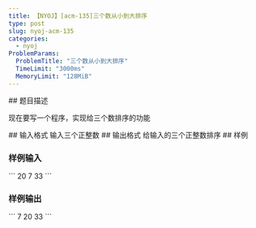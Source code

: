 ```yaml
---
title: 【NYOJ】[acm-135]三个数从小到大排序
type: post
slug: nyoj-acm-135
categories:
  - nyoj
ProblemParams:
  ProblemTitle: "三个数从小到大排序"
  TimeLimit: "3000ms"
  MemoryLimit: "128MiB"
---
```


\## 题目描述

现在要写一个程序，实现给三个数排序的功能

\## 输入格式 输入三个正整数 ## 输出格式 给输入的三个正整数排序 ## 样例

### 样例输入

\`\`\` 20 7 33 \`\`\`

### 样例输出

\`\`\` 7 20 33 \`\`\`
